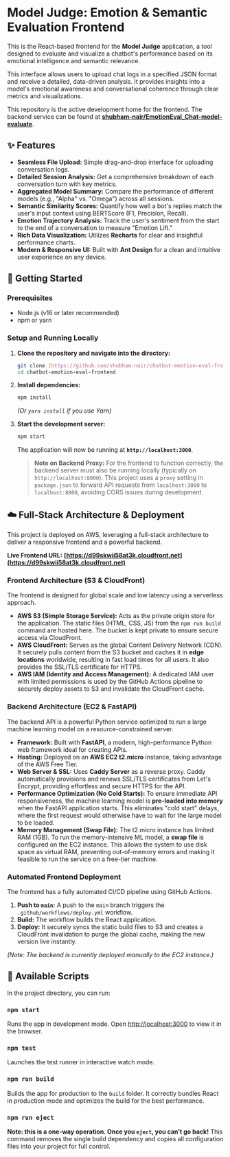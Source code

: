 # Model Judge: Emotion & Semantic Evaluation Frontend

This is the React-based frontend for the **Model Judge** application, a tool designed to evaluate and visualize a chatbot's performance based on its emotional intelligence and semantic relevance.

This interface allows users to upload chat logs in a specified JSON format and receive a detailed, data-driven analysis. It provides insights into a model's emotional awareness and conversational coherence through clear metrics and visualizations.

This repository is the active development home for the frontend. The backend service can be found at **[shubham-nair/EmotionEval_Chat-model-evaluate](https://github.com/shubham-nair/EmotionEval_Chat-model-evaluate)**.

## ✨ Features

-   **Seamless File Upload:** Simple drag-and-drop interface for uploading conversation logs.
-   **Detailed Session Analysis:** Get a comprehensive breakdown of each conversation turn with key metrics.
-   **Aggregated Model Summary:** Compare the performance of different models (e.g., "Alpha" vs. "Omega") across all sessions.
-   **Semantic Similarity Scores:** Quantify how well a bot's replies match the user's input context using BERTScore (F1, Precision, Recall).
-   **Emotion Trajectory Analysis:** Track the user's sentiment from the start to the end of a conversation to measure "Emotion Lift."
-   **Rich Data Visualization:** Utilizes **Recharts** for clear and insightful performance charts.
-   **Modern & Responsive UI:** Built with **Ant Design** for a clean and intuitive user experience on any device.

## 🚀 Getting Started

### Prerequisites

-   Node.js (v16 or later recommended)
-   npm or yarn

### Setup and Running Locally

1.  **Clone the repository and navigate into the directory:**
    ```bash
    git clone [https://github.com/shubham-nair/chatbot-emotion-eval-frontend.git](https://github.com/shubham-nair/chatbot-emotion-eval-frontend.git)
    cd chatbot-emotion-eval-frontend
    ```

2.  **Install dependencies:**
    ```bash
    npm install
    ```
    *(Or `yarn install` if you use Yarn)*

3.  **Start the development server:**
    ```bash
    npm start
    ```
    The application will now be running at **`http://localhost:3000`**.

    > **Note on Backend Proxy:** For the frontend to function correctly, the backend server must also be running locally (typically on `http://localhost:8000`). This project uses a `proxy` setting in `package.json` to forward API requests from `localhost:3000` to `localhost:8000`, avoiding CORS issues during development.

## ☁️ Full-Stack Architecture & Deployment

This project is deployed on AWS, leveraging a full-stack architecture to deliver a responsive frontend and a powerful backend.

**Live Frontend URL:** **[https://d99skwii58at3k.cloudfront.net](https://d99skwii58at3k.cloudfront.net)**

### Frontend Architecture (S3 & CloudFront)

The frontend is designed for global scale and low latency using a serverless approach.

-   **AWS S3 (Simple Storage Service):** Acts as the private origin store for the application. The static files (HTML, CSS, JS) from the `npm run build` command are hosted here. The bucket is kept private to ensure secure access via CloudFront.
-   **AWS CloudFront:** Serves as the global Content Delivery Network (CDN). It securely pulls content from the S3 bucket and caches it in **edge locations** worldwide, resulting in fast load times for all users. It also provides the SSL/TLS certificate for HTTPS.
-   **AWS IAM (Identity and Access Management):** A dedicated IAM user with limited permissions is used by the GitHub Actions pipeline to securely deploy assets to S3 and invalidate the CloudFront cache.

### Backend Architecture (EC2 & FastAPI)

The backend API is a powerful Python service optimized to run a large machine learning model on a resource-constrained server.

-   **Framework:** Built with **FastAPI**, a modern, high-performance Python web framework ideal for creating APIs.
-   **Hosting:** Deployed on an **AWS EC2 t2.micro** instance, taking advantage of the AWS Free Tier.
-   **Web Server & SSL:** Uses **Caddy Server** as a reverse proxy. Caddy automatically provisions and renews SSL/TLS certificates from Let's Encrypt, providing effortless and secure HTTPS for the API.
-   **Performance Optimization (No Cold Starts):** To ensure immediate API responsiveness, the machine learning model is **pre-loaded into memory** when the FastAPI application starts. This eliminates "cold start" delays, where the first request would otherwise have to wait for the large model to be loaded.
-   **Memory Management (Swap File):** The t2.micro instance has limited RAM (1GB). To run the memory-intensive ML model, a **swap file** is configured on the EC2 instance. This allows the system to use disk space as virtual RAM, preventing out-of-memory errors and making it feasible to run the service on a free-tier machine.

### Automated Frontend Deployment

The frontend has a fully automated CI/CD pipeline using GitHub Actions.

1.  **Push to `main`:** A push to the `main` branch triggers the `.github/workflows/deploy.yml` workflow.
2.  **Build:** The workflow builds the React application.
3.  **Deploy:** It securely syncs the static build files to S3 and creates a CloudFront invalidation to purge the global cache, making the new version live instantly.

*(Note: The backend is currently deployed manually to the EC2 instance.)*

## 📜 Available Scripts

In the project directory, you can run:

### `npm start`

Runs the app in development mode. Open [http://localhost:3000](http://localhost:3000) to view it in the browser.

### `npm test`

Launches the test runner in interactive watch mode.

### `npm run build`

Builds the app for production to the `build` folder. It correctly bundles React in production mode and optimizes the build for the best performance.

### `npm run eject`

**Note: this is a one-way operation. Once you `eject`, you can’t go back!** This command removes the single build dependency and copies all configuration files into your project for full control.